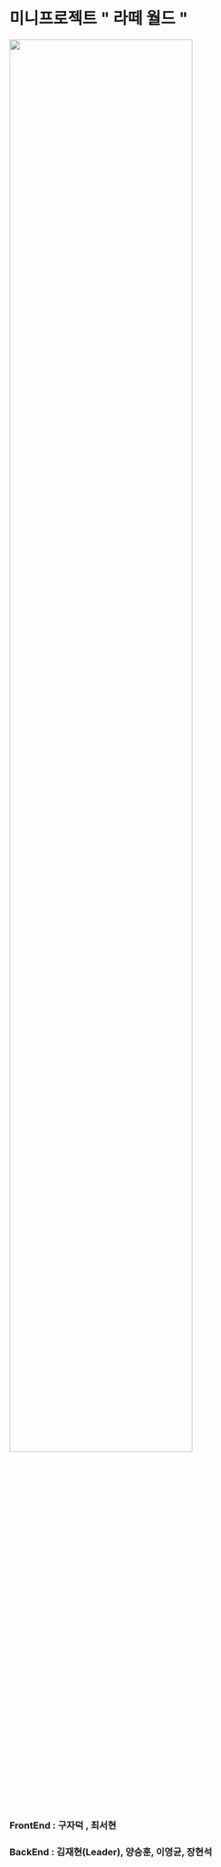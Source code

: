 # 미니프로젝트 " 라떼 월드 "

<img src="https://user-images.githubusercontent.com/97954474/174029570-1d82afc6-91ee-4e64-b9f3-08a988a82359.png" width="80%">

<h3>FrontEnd : 구자덕 , 최서현<h3>
BackEnd : 김재현(Leader), 양승훈, 이영균, 장현석

